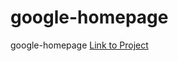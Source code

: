 google-homepage
===============
google-homepage
<a href="http://www.theodinproject.com"> Link to Project</a>


